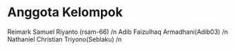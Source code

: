 # Anggota Kelompok
Reimark Samuel Riyanto (rsam-66) /n
Adib Faizulhaq Armadhani(Adib03) /n
Nathaniel Christian Triyono(Seblaku) /n
